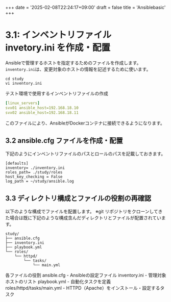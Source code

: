 +++
date = '2025-02-08T22:24:17+09:00'
draft = false
title = 'Ansiblebasic'
+++

# 3.1: インベントリファイル　invetory.ini を作成・配置
Ansibleで管理するホストを指定するためのファイルを作成します。
`inventory.ini`は、変更対象のホストの情報を記述するために使います。

```
cd study
vi inventory.ini
```

テスト環境で使用するインベントリファイルの作成

```yaml
[linux_servers]
svx01 ansible_host=192.168.18.10
svx02 ansible_host=192.168.18.11
```

        
このファイルにより、AnsibleがDockerコンテナに接続できるようになります。
## 3.2 ansible.cfg ファイルを作成・配置

下記のようにインベントリファイルのパスとロールのパスを記載しておきます。
```
[defaults]
inventory= ./inventory.ini
roles_path= ./study/roles
host_key_checking = False
log_path = ~/study/ansible.log
```

## 3.3 ディレクトリ構成とファイルの役割の再確認

以下のような構成でファイルを配置します。
※git リポジトリをクローンしてきた場合は既に下記のような構成含んだディレクトリとファイルが配置されています。

```
study/
├── ansible.cfg
├── inventory.ini
├── playbook.yml
└── roles/
    └── httpd/
        └── tasks/
            └── main.yml
```
        
各ファイルの役割
ansible.cfg - Ansibleの設定ファイル
inventory.ini - 管理対象ホストのリスト
playbook.yml - 自動化タスクを定義
roles/httpd/tasks/main.yml - HTTPD（Apache）をインストール・設定するタスク